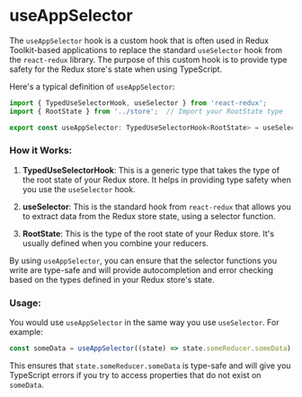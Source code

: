 # useAppSelector

The `useAppSelector` hook is a custom hook that is often used in Redux Toolkit-based applications to replace the standard `useSelector` hook from the `react-redux` library. The purpose of this custom hook is to provide type safety for the Redux store's state when using TypeScript.

Here's a typical definition of `useAppSelector`:

```typescript
import { TypedUseSelectorHook, useSelector } from 'react-redux';
import { RootState } from '../store';  // Import your RootState type

export const useAppSelector: TypedUseSelectorHook<RootState> = useSelector;
```

### How it Works:

1. **TypedUseSelectorHook**: This is a generic type that takes the type of the root state of your Redux store. It helps in providing type safety when you use the `useSelector` hook.

2. **useSelector**: This is the standard hook from `react-redux` that allows you to extract data from the Redux store state, using a selector function.

3. **RootState**: This is the type of the root state of your Redux store. It's usually defined when you combine your reducers.

By using `useAppSelector`, you can ensure that the selector functions you write are type-safe and will provide autocompletion and error checking based on the types defined in your Redux store's state.

### Usage:

You would use `useAppSelector` in the same way you use `useSelector`. For example:

```typescript
const someData = useAppSelector((state) => state.someReducer.someData);
```

This ensures that `state.someReducer.someData` is type-safe and will give you TypeScript errors if you try to access properties that do not exist on `someData`.